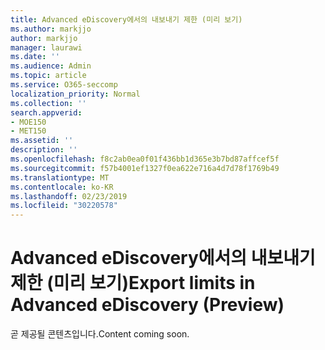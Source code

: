 ```yaml
---
title: Advanced eDiscovery에서의 내보내기 제한 (미리 보기)
ms.author: markjjo
author: markjjo
manager: laurawi
ms.date: ''
ms.audience: Admin
ms.topic: article
ms.service: O365-seccomp
localization_priority: Normal
ms.collection: ''
search.appverid:
- MOE150
- MET150
ms.assetid: ''
description: ''
ms.openlocfilehash: f8c2ab0ea0f01f436bb1d365e3b7bd87affcef5f
ms.sourcegitcommit: f57b4001ef1327f0ea622e716a4d7d78f1769b49
ms.translationtype: MT
ms.contentlocale: ko-KR
ms.lasthandoff: 02/23/2019
ms.locfileid: "30220578"
---
```

# <a name="export-limits-in-advanced-ediscovery-preview"></a><span data-ttu-id="fe0ac-102">Advanced eDiscovery에서의 내보내기 제한 (미리 보기)</span><span class="sxs-lookup"><span data-stu-id="fe0ac-102">Export limits in Advanced eDiscovery (Preview)</span></span>

<span data-ttu-id="fe0ac-103">곧 제공될 콘텐츠입니다.</span><span class="sxs-lookup"><span data-stu-id="fe0ac-103">Content coming soon.</span></span>